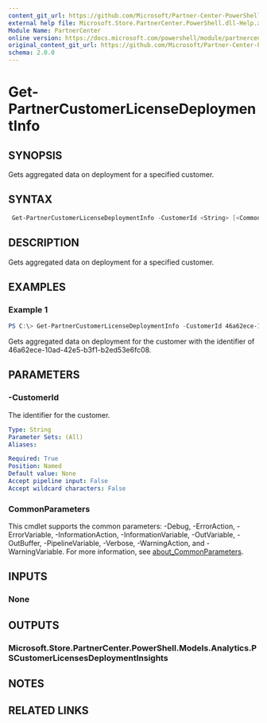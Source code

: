 ```yaml
---
content_git_url: https://github.com/Microsoft/Partner-Center-PowerShell/blob/master/docs/help/Get-PartnerCustomerLicenseDeploymentInfo.md
external help file: Microsoft.Store.PartnerCenter.PowerShell.dll-Help.xml
Module Name: PartnerCenter
online version: https://docs.microsoft.com/powershell/module/partnercenter/Get-PartnerCustomerLicenseDeploymentInfo
original_content_git_url: https://github.com/Microsoft/Partner-Center-PowerShell/blob/master/docs/help/Get-PartnerCustomerLicenseDeploymentInfo.md
schema: 2.0.0
---
```


# Get-PartnerCustomerLicenseDeploymentInfo

## SYNOPSIS
Gets aggregated data on deployment for a specified customer.

## SYNTAX

```powershell
 Get-PartnerCustomerLicenseDeploymentInfo -CustomerId <String> [<CommonParameters>]
```

## DESCRIPTION
Gets aggregated data on deployment for a specified customer.

## EXAMPLES

### Example 1
```powershell
PS C:\> Get-PartnerCustomerLicenseDeploymentInfo -CustomerId 46a62ece-10ad-42e5-b3f1-b2ed53e6fc08
```

Gets aggregated data on deployment for the customer with the identifier of 46a62ece-10ad-42e5-b3f1-b2ed53e6fc08.

## PARAMETERS

### -CustomerId
The identifier for the customer.

```yaml
Type: String
Parameter Sets: (All)
Aliases:

Required: True
Position: Named
Default value: None
Accept pipeline input: False
Accept wildcard characters: False
```

### CommonParameters
This cmdlet supports the common parameters: -Debug, -ErrorAction, -ErrorVariable, -InformationAction, -InformationVariable, -OutVariable, -OutBuffer, -PipelineVariable, -Verbose, -WarningAction, and -WarningVariable. For more information, see [about_CommonParameters](http://go.microsoft.com/fwlink/?LinkID=113216).

## INPUTS

### None

## OUTPUTS

### Microsoft.Store.PartnerCenter.PowerShell.Models.Analytics.PSCustomerLicensesDeploymentInsights

## NOTES

## RELATED LINKS
